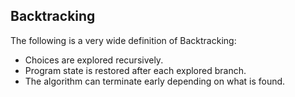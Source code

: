 ## Backtracking  
The following is a very wide definition of Backtracking:  
- Choices are explored recursively.
- Program state is restored after each explored branch.
- The algorithm can terminate early depending on what is found.